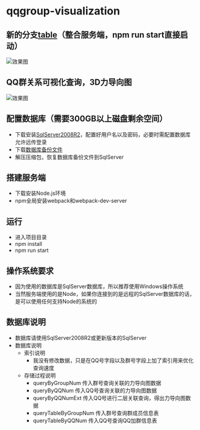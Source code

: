 # qqgroup-visualization

## 新的分支[table](https://github.com/gstok/qqgroup-visualization/tree/table)（整合服务端，npm run start直接启动）
![效果图](https://github.com/gstok/qqgroup-visualization/blob/table/img/1.png)

## QQ群关系可视化查询，3D力导向图
![效果图](https://github.com/gstok/qqgroup-visualization/blob/master/result/1.jpg)

## 配置数据库（需要300GB以上磁盘剩余空间）
+ 下载安装[SqlServer2008R2](ed2k://%7Cfile%7Ccn_sql_server_2008_r2_standard_x86_x64_ia64_dvd_522239.iso%7C4662884352%7C18EB3AE3828811617488F2CE8E5B8420%7C/)，配置好用户名以及密码，必要时需配置数据库允许远传登录
+ 下载[数据库备份文件](https://pan.baidu.com/s/1bz36WurfQIuyBRykyqXBug)
+ 解压压缩包，恢复数据库备份文件到SqlServer

## 搭建服务端
+ 下载安装Node.js环境
+ npm全局安装webpack和webpack-dev-server

## 运行
+ 进入项目目录
+ npm install
+ npm run start

## 操作系统要求
+ 因为使用的数据库是SqlServer数据库，所以推荐使用Windows操作系统
+ 当然服务端使用的是Node，如果你连接到的是远程的SqlServer数据库的话，是可以使用任何支持Node的系统的

## 数据库说明
+ 数据库请使用SqlServer2008R2或更新版本的SqlServer
+ 数据库说明
    + 索引说明
        + 我没有修改数据，只是在QQ号字段以及群号字段上加了索引用来优化查询速度
    + 存储过程说明
        + queryByGroupNum 传入群号查询关联的力导向图数据
        + queryByQQNum 传入QQ号查询关联的力导向图数据
        + queryByQQNumExt 传入QQ号进行二层关联查询，得出力导向图数据
        + queryTableByGroupNum 传入群号查询群成员信息表
        + queryTableByQQNum 传入QQ号查询QQ加群信息表
